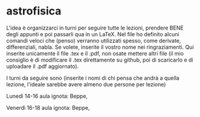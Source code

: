 # astrofisica
L'idea è organizzarci in turni per seguire tutte le lezioni, prendere BENE degli appunti e poi passarli qua in un LaTeX. Nel file ho definito alcuni comandi veloci che (penso) verranno utilizzati spesso, come derivate, differenziali, nabla. Se volete, inserite il vostro nome nei ringraziamenti. Qui inserite unicamente il file .tex e il .pdf, non osate mettere altri file (il mio consiglio è di modificare il .tex direttamente su github, poi di scaricarlo e di uploadare il .pdf aggiornato).


I turni da seguire sono (inserite i nomi di chi pensa che andrà a quella lezione, l'ideale sarebbe avere almeno due persone per lezione)

Lunedì 14-16 aula ignota: Beppe,

Venerdì 16-18 aula ignota: Beppe,
